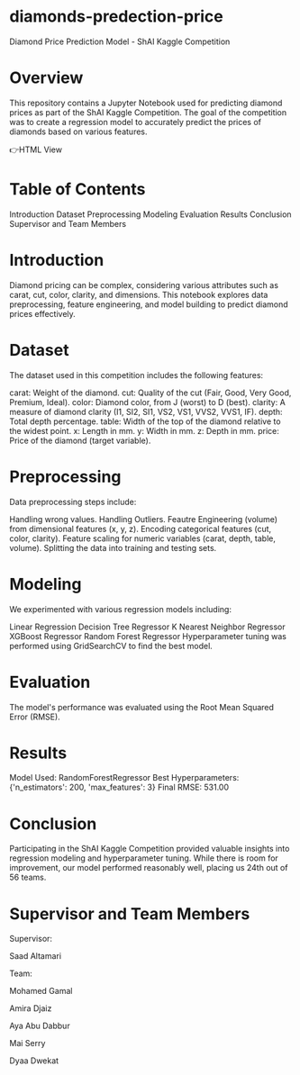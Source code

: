 # diamonds-predection-price
Diamond Price Prediction Model - ShAI Kaggle Competition
#  Overview
This repository contains a Jupyter Notebook used for predicting diamond prices as part of the ShAI Kaggle Competition. The goal of the competition was to create a regression model to accurately predict the prices of diamonds based on various features.

👉HTML View
# Table of Contents
Introduction
Dataset
Preprocessing
Modeling
Evaluation
Results
Conclusion
Supervisor and Team Members
# Introduction
Diamond pricing can be complex, considering various attributes such as carat, cut, color, clarity, and dimensions. This notebook explores data preprocessing, feature engineering, and model building to predict diamond prices effectively.

# Dataset
The dataset used in this competition includes the following features:

carat: Weight of the diamond.
cut: Quality of the cut (Fair, Good, Very Good, Premium, Ideal).
color: Diamond color, from J (worst) to D (best).
clarity: A measure of diamond clarity (I1, SI2, SI1, VS2, VS1, VVS2, VVS1, IF).
depth: Total depth percentage.
table: Width of the top of the diamond relative to the widest point.
x: Length in mm.
y: Width in mm.
z: Depth in mm.
price: Price of the diamond (target variable).

# Preprocessing
Data preprocessing steps include:

Handling wrong values.
Handling Outliers.
Feautre Engineering (volume) from dimensional features (x, y, z).
Encoding categorical features (cut, color, clarity).
Feature scaling for numeric variables (carat, depth, table, volume).
Splitting the data into training and testing sets.

# Modeling
We experimented with various regression models including:

Linear Regression 
Decision Tree Regressor
K Nearest Neighbor Regressor
XGBoost Regressor
Random Forest Regressor
Hyperparameter tuning was performed using GridSearchCV to find the best model.

# Evaluation
The model's performance was evaluated using the Root Mean Squared Error (RMSE).

# Results
Model Used: RandomForestRegressor
Best Hyperparameters: {'n_estimators': 200, 'max_features': 3}
Final RMSE: 531.00

# Conclusion
Participating in the ShAI Kaggle Competition provided valuable insights into regression modeling and hyperparameter tuning. While there is room for improvement, our model performed reasonably well, placing us 24th out of 56 teams.

# Supervisor and Team Members
Supervisor:

Saad Altamari

Team:

Mohamed Gamal

Amira Djaiz

Aya Abu Dabbur

Mai Serry

Dyaa Dwekat
